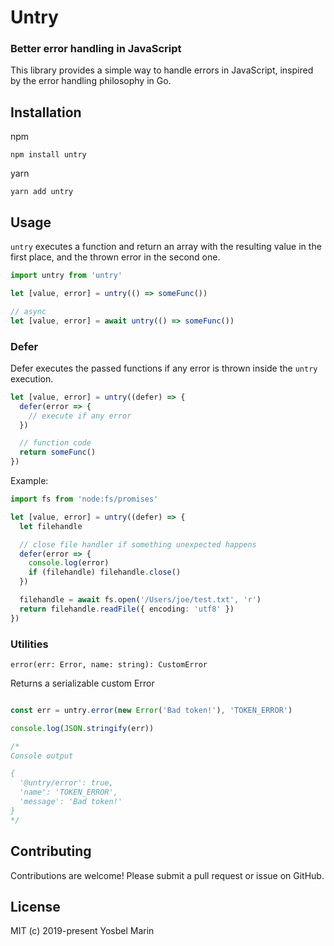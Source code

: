 # Untry
### Better error handling in JavaScript

This library provides a simple way to handle errors in JavaScript, inspired by the error handling philosophy in Go.

## Installation
npm
```
npm install untry
```

yarn
```
yarn add untry
```

## Usage

`untry` executes a function and return an array with the resulting value in the first place, and the thrown error in the second one.

```ts
import untry from 'untry'

let [value, error] = untry(() => someFunc())

// async
let [value, error] = await untry(() => someFunc())
```

### Defer

Defer executes the passed functions if any error is thrown inside the `untry` execution.
```ts
let [value, error] = untry((defer) => {
  defer(error => {
    // execute if any error
  })

  // function code
  return someFunc()
})
```

Example:

```ts
import fs from 'node:fs/promises'

let [value, error] = untry((defer) => {
  let filehandle

  // close file handler if something unexpected happens
  defer(error => {
    console.log(error)
    if (filehandle) filehandle.close()
  })

  filehandle = await fs.open('/Users/joe/test.txt', 'r')
  return filehandle.readFile({ encoding: 'utf8' })
})
```

### Utilities

`error(err: Error, name: string): CustomError`

Returns a serializable custom Error
```ts

const err = untry.error(new Error('Bad token!'), 'TOKEN_ERROR')

console.log(JSON.stringify(err))

/*
Console output

{
  '@untry/error': true,
  'name': 'TOKEN_ERROR',
  'message': 'Bad token!'
}
*/

```

Contributing
---------------
Contributions are welcome! Please submit a pull request or issue on GitHub.

License
-------
MIT (c) 2019-present Yosbel Marin
